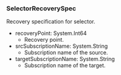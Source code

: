 ### SelectorRecoverySpec
Recovery specification for selector.

- recoveryPoint: System.Int64
  - Recovery point.
- srcSubscriptionName: System.String
  - Subscription name of the source.
- targetSubscriptionName: System.String
  - Subscription name of the target.
